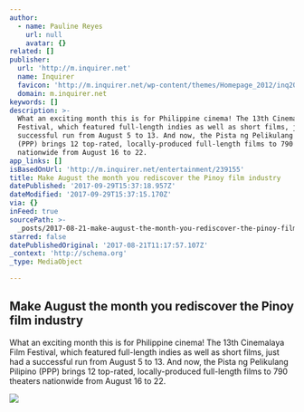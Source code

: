```yaml
---
author:
  - name: Pauline Reyes
    url: null
    avatar: {}
related: []
publisher:
  url: 'http://m.inquirer.net'
  name: Inquirer
  favicon: 'http://m.inquirer.net/wp-content/themes/Homepage_2012/inq2013/favicon.ico'
  domain: m.inquirer.net
keywords: []
description: >-
  What an exciting month this is for Philippine cinema! The 13th Cinemalaya Film
  Festival, which featured full-length indies as well as short films, just had a
  successful run from August 5 to 13. And now, the Pista ng Pelikulang Pilipino
  (PPP) brings 12 top-rated, locally-produced full-length films to 790 theaters
  nationwide from August 16 to 22.
app_links: []
isBasedOnUrl: 'http://m.inquirer.net/entertainment/239155'
title: Make August the month you rediscover the Pinoy film industry
datePublished: '2017-09-29T15:37:18.957Z'
dateModified: '2017-09-29T15:37:15.170Z'
via: {}
inFeed: true
sourcePath: >-
  _posts/2017-08-21-make-august-the-month-you-rediscover-the-pinoy-film-industry.md
starred: false
datePublishedOriginal: '2017-08-21T11:17:57.107Z'
_context: 'http://schema.org'
_type: MediaObject

---
```

<article style=""><h1>Make August the month you rediscover the Pinoy film industry</h1><p>What an exciting month this is for Philippine cinema! The 13th Cinemalaya Film Festival, which featured full-length indies as well as short films, just had a successful run from August 5 to 13. And now, the Pista ng Pelikulang Pilipino (PPP) brings 12 top-rated, locally-produced full-length films to 790 theaters nationwide from August 16 to 22.</p><img src="http://entertainment.inquirer.net/files/2017/08/PP2.png" /></article>